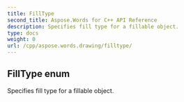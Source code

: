 ```yaml
---
title: FillType
second_title: Aspose.Words for C++ API Reference
description: Specifies fill type for a fillable object. 
type: docs
weight: 0
url: /cpp/aspose.words.drawing/filltype/
---
```

## FillType enum


Specifies fill type for a fillable object.

